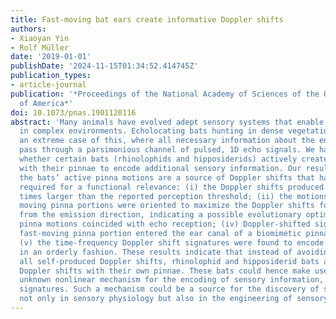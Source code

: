 ```yaml
---
title: Fast-moving bat ears create informative Doppler shifts
authors:
- Xiaoyan Yin
- Rolf Müller
date: '2019-01-01'
publishDate: '2024-11-15T01:34:52.414745Z'
publication_types:
- article-journal
publication: '*Proceedings of the National Academy of Sciences of the United States
  of America*'
doi: 10.1073/pnas.1901120116
abstract: 'Many animals have evolved adept sensory systems that enable dexterous mobility
  in complex environments. Echolocating bats hunting in dense vegetation represent
  an extreme case of this, where all necessary information about the environment must
  pass through a parsimonious channel of pulsed, 1D echo signals. We have investigated
  whether certain bats (rhinolophids and hipposiderids) actively create Doppler shifts
  with their pinnae to encode additional sensory information. Our results show that
  the bats’ active pinna motions are a source of Doppler shifts that have all attributes
  required for a functional relevance: (i) the Doppler shifts produced were several
  times larger than the reported perception threshold; (ii) the motions of the fastest
  moving pinna portions were oriented to maximize the Doppler shifts for echoes returning
  from the emission direction, indicating a possible evolutionary optimization; (iii)
  pinna motions coincided with echo reception; (iv) Doppler-shifted signals from the
  fast-moving pinna portion entered the ear canal of a biomimetic pinna model; and
  (v) the time-frequency Doppler shift signatures were found to encode target direction
  in an orderly fashion. These results indicate that instead of avoiding or suppressing
  all self-produced Doppler shifts, rhinolophid and hipposiderid bats actively create
  Doppler shifts with their own pinnae. These bats could hence make use of a previously
  unknown nonlinear mechanism for the encoding of sensory information, based on Doppler
  signatures. Such a mechanism could be a source for the discovery of sensing principles
  not only in sensory physiology but also in the engineering of sensory systems.'
---
```

